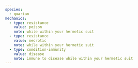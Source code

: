 ```yaml
---
species:
  - quarian
mechanics:
  - type: resistance
    value: poison
    note: while within your hermetic suit
  - type: resistance
    value: necrotic
    note: while within your hermetic suit
  - type: condition-immunity
    value: disease
    note: immune to disease while within your hermetic suit
---
```

